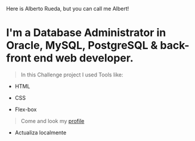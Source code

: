Here is Alberto Rueda, but you can call me Albert!
# I'm a Database Administrator in Oracle, MySQL, PostgreSQL & back-front end web developer.
 
> In this Challenge project I used Tools like:

* HTML

* CSS

* Flex-box

> Come and look my [profile](www.linkedin.com/in/alberto-g-rueda)
>
* Actualiza localmente
